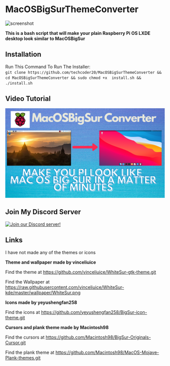 # MacOSBigSurThemeConverter

![screenshot](https://raw.githubusercontent.com/techcoder20/MacOSBigSurThemeConverter/main/Screenshot.png)

**This is a bash script that will make your plain Raspberry Pi OS LXDE desktop look similar to MacOSBigSur**  
  
## Installation
Run This Command To Run The Installer:  
`git clone https://github.com/techcoder20/MacOSBigSurThemeConverter && cd MacOSBigSurThemeConverter && sudo chmod +x  install.sh && ./install.sh`
  

## Video Tutorial 
[![badge](https://raw.githubusercontent.com/techcoder20/YoutubeThumbnails/main/Make%20Your%20Pi%20look%20MacOSBigSur%20With%20this%20one%20script.png)](https://youtu.be/e5kYOjSWMD0)  


## Join My Discord Server  
[![Join our Discord server!](https://invidget.switchblade.xyz/WKdBuBKhgm)](https://discord.gg/WKdBuBKhgm)
  
## Links
I have not made any of the themes or icons    
  
**Theme and wallpaper made by vinceliuice**   

Find the theme at https://github.com/vinceliuice/WhiteSur-gtk-theme.git  

Find the Wallpaper at https://raw.githubusercontent.com/vinceliuice/WhiteSur-kde/master/wallpaper/WhiteSur.png  

  
**Icons made by yeyushengfan258**  

Find the icons at https://github.com/yeyushengfan258/BigSur-icon-theme.git 

  
**Cursors and plank theme made by Macintosh98**  

Find the cursors at https://github.com/Macintosh98/BigSur-Originals-Cursor.git   

Find the plank theme at https://github.com/Macintosh98/MacOS-Mojave-Plank-themes.git 



